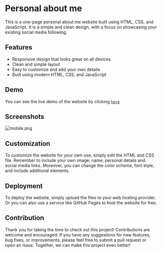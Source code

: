 # Personal about me

This is a one-page personal about me website built using HTML, CSS, and JavaScript. It is a simple and clean design, with a focus on showcasing your existing social media following.

## Features

- Responsive design that looks great on all devices
- Clean and simple layout
- Easy to customize and add your own details
- Built using modern HTML, CSS, and JavaScript

## Demo

You can see the live demo of the website by clicking [`here`](https://codewithraj721.github.io/Codewithraj721.com/)

## Screenshots

![mobile.png](https://i.postimg.cc/7PRBK79C/site-ss.png)

## Customization

To customize the website for your own use, simply edit the HTML and CSS file. Remember to include your own image, name, personal details and social media links. Moreover, you can change the color scheme, font style, and include additional elements.

## Deployment

To deploy the website, simply upload the files to your web hosting provider. Or you can also use a service like GitHub Pages to host the website for free.

## Contribution

Thank you for taking the time to check out this project! Contributions are welcome and encouraged. If you have any suggestions for new features, bug fixes, or improvements, please feel free to submit a pull request or open an issue. Together, we can make this project even better!
